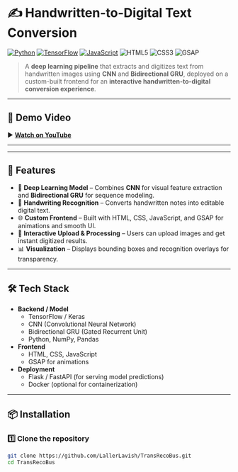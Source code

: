 # ✍️ Handwritten-to-Digital Text Conversion

[![Python](https://img.shields.io/badge/Python-3.9%2B-blue)](https://www.python.org/)
[![TensorFlow](https://img.shields.io/badge/TensorFlow-Deep%20Learning-orange?logo=tensorflow)](https://www.tensorflow.org/)
[![JavaScript](https://img.shields.io/badge/JavaScript-Frontend-yellow?logo=javascript)](https://developer.mozilla.org/en-US/docs/Web/JavaScript)
![HTML5](https://img.shields.io/badge/HTML5-Markup-red?logo=html5)
![CSS3](https://img.shields.io/badge/CSS3-Styles-blue?logo=css3)
![GSAP](https://img.shields.io/badge/GSAP-Animations-green?logo=greensock)

> A **deep learning pipeline** that extracts and digitizes text from handwritten images using **CNN** and **Bidirectional GRU**, deployed on a custom-built frontend for an **interactive handwritten-to-digital conversion experience**.

---

## 🎥 Demo Video
▶ **[Watch on YouTube](https://youtu.be/-mKvonGXq2Y)**

---


---

## 🚀 Features

- 🧠 **Deep Learning Model** – Combines **CNN** for visual feature extraction and **Bidirectional GRU** for sequence modeling.
- 📜 **Handwriting Recognition** – Converts handwritten notes into editable digital text.
- 🌐 **Custom Frontend** – Built with HTML, CSS, JavaScript, and GSAP for animations and smooth UI.
- 📂 **Interactive Upload & Processing** – Users can upload images and get instant digitized results.
- 📊 **Visualization** – Displays bounding boxes and recognition overlays for transparency.

---

## 🛠️ Tech Stack

- **Backend / Model**
  - TensorFlow / Keras
  - CNN (Convolutional Neural Network)
  - Bidirectional GRU (Gated Recurrent Unit)
  - Python, NumPy, Pandas
- **Frontend**
  - HTML, CSS, JavaScript
  - GSAP for animations
- **Deployment**
  - Flask / FastAPI (for serving model predictions)
  - Docker (optional for containerization)

---

## 📦 Installation

### 1️⃣ Clone the repository
```bash
git clone https://github.com/LallerLavish/TransRecoBus.git
cd TransRecoBus

